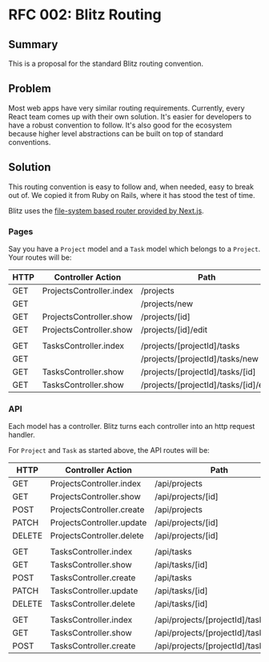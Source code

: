 # RFC 002: Blitz Routing

## Summary

This is a proposal for the standard Blitz routing convention.

## Problem

Most web apps have very similar routing requirements. Currently, every React team comes up with their own solution. It's easier for developers to have a robust convention to follow. It's also good for the ecosystem because higher level abstractions can be built on top of standard conventions.

## Solution

This routing convention is easy to follow and, when needed, easy to break out of. We copied it from Ruby on Rails, where it has stood the test of time.

Blitz uses the [file-system based router provided by Next.js](https://nextjs.org/docs/routing/introduction).

### Pages

Say you have a `Project` model and a `Task` model which belongs to a `Project`. Your routes will be:

| HTTP | Controller Action        | Path                                  | File                                          |
| ---- | ------------------------ | ------------------------------------- | --------------------------------------------- |
| GET  | ProjectsController.index | /projects                             | pages/projects/index.js                       |
| GET  |                          | /projects/new                         | pages/projects/new.js                         |
| GET  | ProjectsController.show  | /projects/[id]                        | pages/projects/[id].js                        |
| GET  | ProjectsController.show  | /projects/[id]/edit                   | pages/projects/[id]/edit.js                   |
|      |                          |                                       |                                               |
| GET  | TasksController.index    | /projects/[projectId]/tasks           | pages/projects/[projectId]/tasks/index.js     |
| GET  |                          | /projects/[projectId]/tasks/new       | pages/projects/[projectId]/tasks/new.js       |
| GET  | TasksController.show     | /projects/[projectId]/tasks/[id]      | pages/projects/[projectId]/tasks/[id].js      |
| GET  | TasksController.show     | /projects/[projectId]/tasks/[id]/edit | pages/projects/[projectId]/tasks/[id]/edit.js |

### API

Each model has a controller. Blitz turns each controller into an http request handler.

For `Project` and `Task` as started above, the API routes will be:

| HTTP   | Controller Action         | Path                                 | File                                            |
| ------ | ------------------------- | ------------------------------------ | ----------------------------------------------- |
| GET    | ProjectsController.index  | /api/projects                        | pages/api/projects/[...id].js                   |
| GET    | ProjectsController.show   | /api/projects/[id]                   | pages/api/projects/[...id].js                   |
| POST   | ProjectsController.create | /api/projects                        | pages/api/projects/[...id].js                   |
| PATCH  | ProjectsController.update | /api/projects/[id]                   | pages/api/projects/[...id].js                   |
| DELETE | ProjectsController.delete | /api/projects/[id]                   | pages/api/projects/[...id].js                   |
|        |                           |                                      |                                                 |
| GET    | TasksController.index     | /api/tasks                           | pages/api/tasks/[...id].js                      |
| GET    | TasksController.show      | /api/tasks/[id]                      | pages/api/tasks/[...id].js                      |
| POST   | TasksController.create    | /api/tasks                           | pages/api/tasks/[...id].js                      |
| PATCH  | TasksController.update    | /api/tasks/[id]                      | pages/api/tasks/[...id].js                      |
| DELETE | TasksController.delete    | /api/tasks/[id]                      | pages/api/tasks/[...id].js                      |
|        |                           |                                      |                                                 |
| GET    | TasksController.index     | /api/projects/[projectId]/tasks      | pages/api/projects/[projectId]/tasks/[...id].js |
| GET    | TasksController.show      | /api/projects/[projectId]/tasks/[id] | pages/api/projects/[projectId]/tasks/[...id].js |
| POST   | TasksController.create    | /api/projects/[projectId]/tasks      | pages/api/projects/[projectId]/tasks/[...id].js |
